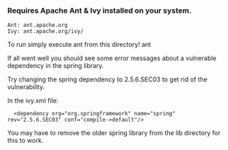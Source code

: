### Requires Apache Ant & Ivy installed on your system.
```
Ant: ant.apache.org
Ivy: ant.apache.org/ivy/
```
To run simply execute ant from this directory!
    ant

If all went well you should see some error messages about a
vulnerable dependency in the spring library.

Try changing the spring dependency to 2.5.6.SEC03 to get rid of the vulnerability.

In the ivy.xml file:

```
  <dependency org="org.springframework" name="spring" rev="2.5.6.SEC03" conf="compile->default"/>
```

You may have to remove the older spring library from the lib directory for this to work.

